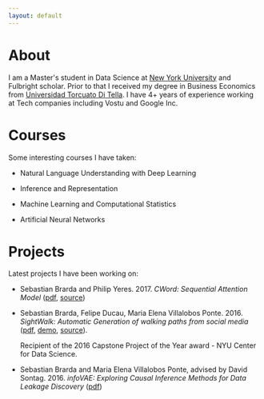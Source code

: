 ```yaml
---
layout: default
---
```


# [](#header-2)About
I am a Master's student in Data Science at [New York University](http://cds.nyu.edu/) and Fulbright scholar. Prior to that I received my degree in Business Economics from [Universidad Torcuato Di Tella](http://www.utdt.edu/). I have 4+ years of experience working at Tech companies including Vostu and Google Inc.

#  [](#header-2)Courses
Some interesting courses I have taken:

- Natural Language Understanding with Deep Learning

- Inference and Representation

- Machine Learning and Computational Statistics

- Artificial Neural Networks

# [](#header-2)Projects
Latest projects I have been working on:

- Sebastian Brarda and Philip Yeres. 2017. _CWord: Sequential Attention Model_ ([pdf](https://github.com/sb5518/sb5518.github.io/blob/master/SequentialAttention.pdf), [source](https://github.com/pyeres/rc-cnn-dailymail))

- Sebastian Brarda, Felipe Ducau, Maria Elena Villalobos Ponte. 2016. _SightWalk: Automatic Generation of walking paths from social media_ ([pdf](https://github.com/fducau/sightwalk/blob/master/SightWalk_Final_Report.pdf), [demo](http://www.youtube.com/watch?v=GAvCeND9iRI), [source](https://github.com/fducau/sightwalk)). 

   Recipient of the 2016 Capstone Project of the Year award - NYU Center for Data Science.

- Sebastian Brarda and Maria Elena Villalobos Ponte, advised by David Sontag. 2016. _infoVAE: Exploring Causal Inference Methods for Data Leakage Discovery_ ([pdf](https://github.com/sb5518/sb5518.github.io/blob/master/Inference.pdf))
